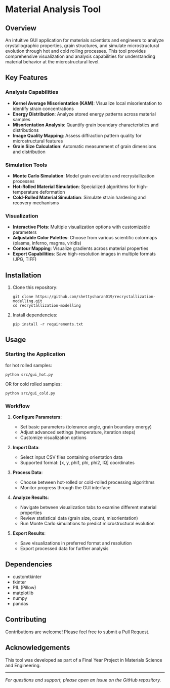 # Material Analysis Tool

## Overview
An intuitive GUI application for materials scientists and engineers to analyze crystallographic properties, grain structures, and simulate microstructural evolution through hot and cold rolling processes. This tool provides comprehensive visualization and analysis capabilities for understanding material behavior at the microstructural level.

## Key Features

### Analysis Capabilities
- **Kernel Average Misorientation (KAM)**: Visualize local misorientation to identify strain concentrations
- **Energy Distribution**: Analyze stored energy patterns across material samples
- **Misorientation Analysis**: Quantify grain boundary characteristics and distributions
- **Image Quality Mapping**: Assess diffraction pattern quality for microstructural features
- **Grain Size Calculation**: Automatic measurement of grain dimensions and distribution

### Simulation Tools
- **Monte Carlo Simulation**: Model grain evolution and recrystallization processes
- **Hot-Rolled Material Simulation**: Specialized algorithms for high-temperature deformation
- **Cold-Rolled Material Simulation**: Simulate strain hardening and recovery mechanisms

### Visualization
- **Interactive Plots**: Multiple visualization options with customizable parameters
- **Adjustable Color Palettes**: Choose from various scientific colormaps (plasma, inferno, magma, viridis)
- **Contour Mapping**: Visualize gradients across material properties
- **Export Capabilities**: Save high-resolution images in multiple formats (JPG, TIFF)

## Installation

1. Clone this repository:
   ```
   git clone https://github.com/shettysharan019/recrystallization-modelling.git
   cd recrystallization-modelling
   ```

2. Install dependencies:
   ```
   pip install -r requirements.txt
   ```

## Usage

### Starting the Application

for hot rolled samples:
```
python src/gui_hot.py 
```
OR
for cold rolled samples:
```
python src/gui_cold.py
```

### Workflow
1. **Configure Parameters**:
   - Set basic parameters (tolerance angle, grain boundary energy)
   - Adjust advanced settings (temperature, iteration steps)
   - Customize visualization options

2. **Import Data**:
   - Select input CSV files containing orientation data
   - Supported format: [x, y, phi1, phi, phi2, IQ] coordinates

3. **Process Data**:
   - Choose between hot-rolled or cold-rolled processing algorithms
   - Monitor progress through the GUI interface

4. **Analyze Results**:
   - Navigate between visualization tabs to examine different material properties
   - Review statistical data (grain size, count, misorientation)
   - Run Monte Carlo simulations to predict microstructural evolution

5. **Export Results**:
   - Save visualizations in preferred format and resolution
   - Export processed data for further analysis

## Dependencies
- customtkinter
- tkinter
- PIL (Pillow)
- matplotlib
- numpy
- pandas

## Contributing
Contributions are welcome! Please feel free to submit a Pull Request.

## Acknowledgements
This tool was developed as part of a Final Year Project in Materials Science and Engineering.

---

*For questions and support, please open an issue on the GitHub repository.*
